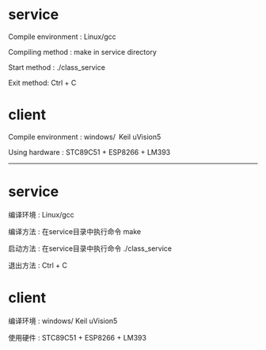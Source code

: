 # service
Compile environment : Linux/gcc

Compiling method : make in service directory

Start method : ./class_service

Exit method: Ctrl + C

# client
Compile environment : windows/ Keil uVision5

Using hardware : STC89C51 + ESP8266 + LM393

---

# service
编译环境 : Linux/gcc

编译方法 : 在service目录中执行命令 make 

启动方法 : 在service目录中执行命令 ./class_service

退出方法 : Ctrl + C


# client
编译环境 : windows/ Keil uVision5

使用硬件 : STC89C51 + ESP8266 + LM393

